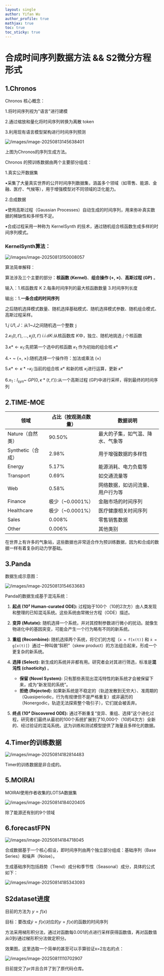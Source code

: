 ```yaml
---
layout: single
author: Yifan Wu
author_profile: true
mathjax: true
toc: true
toc_sticky: true
---
```


# 合成时间序列数据方法 && S2微分方程形式

## 1.Chronos

Chronos 核心概念：

1.将时间序列视为"语言"进行建模

2.通过缩放和量化将时间序列转换为离散 token

3.利用现有语言模型架构进行时间序列预测

![/images/image-20250813145638401](/images/image-20250813145638401.png)

上图为Chronos的序列生成方法。

Chronos 的预训练数据由两个主要部分组成：

1.真实公开数据集

•采集了大量真实世界的公开时间序列数据集，涵盖多个领域（如零售、能源、金融、医疗、气候等），用于增强模型对不同领域的泛化能力。

2.合成数据

•使用高斯过程（Gaussian Processes）自动生成的时间序列，用来弥补真实数据的稀缺性和多样性不足。

•合成过程采用一种称为 KernelSynth 的技术，通过随机组合核函数生成多样的时间序列模式。

### KernelSynth算法：

![/images/image-20250813150008057](/images/image-20250813150008057.png)

算法简单解释：

算法涉及三个主要的部分：**核函数 (Kernel)**、**组合操作 (+, ×)**、**高斯过程 (GP)** 。

输入：1.核函数库 K   2.每条时间序列的最大核函数数量   3.时间序列长度

输出：1.**一条合成的时间序列**

之后随机选择模式数量、随机选择基础模式、随机选择模式参数、随机组合模式、高斯过程采样。

1.$j ~ U{1, J}$：从1~J之间随机选一个整数 `j`

2.${κ_1(t,t'), ..., κ_j(t,t')} ~ i.i.d K$:从核函数库 $K$中，独立、随机地挑选 $j$ 个核函数

3.$κ* ← κ_1$:先把第一个选中的核函数 $κ_1$ 作为初始的组合核 $κ*$

4.⋆ ~ {+, ×}:随机选择一个操作符：加法或乘法 (×)

5.$κ* ← κ* ⋆ κ_i$:当前的组合核 $κ*$ 和新的核 $κ_i$进行运算，更新 $κ*$

6.$x_1:l_{syn}$~ $GP(0, κ*(t, t'))$:从一个高斯过程 (GP)中进行采样，得到最终的时间序列

## 2.TIME-MOE

| 领域              | 占比（按观测点数量） | 数据说明                         |
| ----------------- | -------------------- | -------------------------------- |
| Nature（自然类）  | 90.50%               | 最大的子集，如气温、降水、气象等 |
| Synthetic（合成） | 2.98%                | 用于增强数据的多样性             |
| Energy            | 5.17%                | 能源消耗、电力负载等             |
| Transport         | 0.69%                | 如交通流量等                     |
| Web               | 0.58%                | 网络数据，如访问流量、用户行为等 |
| Finance           | 极少（~0.0001%）     | 金融市场的时间序列               |
| Healthcare        | 极少（~0.0001%）     | 医疗健康相关时间序列             |
| Sales             | 0.008%               | 零售销售数据                     |
| Other             | 0.006%               | 其他类别                         |

在世界上有许多的气象站，这些数据也非常适合作为预训练数据，因为和合成的数据一样有着复杂的动力学基础。

## 3.Panda

数据生成示意图：

![/images/image-20250813154633683](/images/image-20250813154633683.png)

Panda的数据生成基于混沌系统：

1. **起点 (10² Human-curated ODE):** 过程始于100个（10的2次方）由人类发现和整理的已知混沌系统。这些系统由常微分方程（ODE）描述。

2. **变异 (Mutate):** 随机选择一个系统，并对其控制参数进行微小的扰动。就像生物进化中的基因突变，可能会产生一个行为略有不同的新系统。

3. **重组 (Recombine):** 随机选择两个系统，将它们的方程（`ẋ = f[x(t)]` 和 `ẋ = g[x(t)]`）通过一种叫做“斜积”（skew product）的方法组合起来，形成一个更复杂的新系统。

4. **选择 (Select):** 新生成的系统并非都有用。研究者会对其进行筛选，标准是**混沌性 (chaoticity)** 。
   - **保留 (Novel System):** 只有那些表现出混沌特性的新系统才会被保留下来，成为“新发现的系统”。
   - **拒绝 (Rejected):** 如果新系统是不稳定的（轨迹发散到无穷大）、准周期的（Quasiperiodic，行为有规律但不是严格重复）或非遍历的（Nonergodic，轨迹无法探索整个吸引子），它们就会被丢弃。
   
5. **终点 (10⁴ Discovered ODE):** 通过不断重复“变异、重组、选择”这个进化过程，研究者们最终从最初的100个系统扩展到了10,000个（10的4次方）全新的、经过验证的混沌系统。这为训练和测试模型提供了海量且多样化的数据。

## 4.Timer的训练数据

   ![/images/image-20250814182814483](/images/image-20250814182814483.png)

Timer的训练数据是非合成的。

## 5.MOIRAI

MOIRAI使用作者收集的LOTSA数据集

![/images/image-20250814184020405](/images/image-20250814184020405.png)

除了能源还有别的9个领域

## 6.forecastFPN

![/images/image-20250814184718045](/images/image-20250814184718045.png)



合成数据基于一个核心假设，即时间序列由两个独立部分组成：基础序列（Base Series）和噪声（Noise）。

生成基础序列包括趋势（Trend）成分和季节性（Seasonal）成分，具体的公式如下：

![/images/image-20250814185343093](/images/image-20250814185343093.png)

## S2dataset进度

目前的方法为 $y=f(x)$

目标：要改成$\dot{y}=f(x)$对应的$y=f(x)$的函数的时间序列

方法采用梯形积分法，通过对函数每0.001的点进行采样获得函数值，再对函数值从0到$i$通过梯形积分法做定积分。

效果图，这里选取一个简单的甚至可以手算验证x=2左右的点：

![/images/image-20250811110702907](/images/image-20250811110702907.png)

目前提交了pr并且合并了到了原代码仓库。


